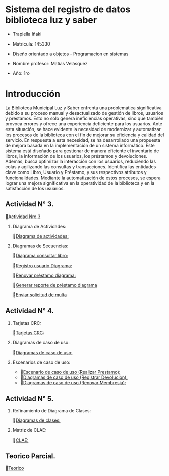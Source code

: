 # Sistema del registro de datos biblioteca luz y saber 

- Trapiella Iñaki

- Matricula: 145330

- Diseño orientado a objetos - Programacion en sistemas

- Nombre profesor: Matías Velásquez

- Año: 1ro

# Introducción

La Biblioteca Municipal Luz y Saber enfrenta una problemática significativa debido a su proceso manual y desactualizado de gestión de libros, usuarios y préstamos. Esto no solo genera ineficiencias operativas, sino que también provoca errores y ofrece una experiencia deficiente para los usuarios. Ante esta situación, se hace evidente la necesidad de modernizar y automatizar los procesos de la biblioteca con el fin de mejorar su eficiencia y calidad del servicio.
En respuesta a esta necesidad, se ha desarrollado una propuesta de mejora basada en la implementación de un sistema informático. Este sistema está diseñado para gestionar de manera eficiente el inventario de libros, la información de los usuarios, los préstamos y devoluciones. Además, busca optimizar la interacción con los usuarios, reduciendo las colas y agilizando las consultas y transacciones.
Identifica las entidades clave como Libro, Usuario y Préstamo, y sus respectivos atributos y funcionalidades. Mediante la automatización de estos procesos, se espera lograr una mejora significativa en la operatividad de la biblioteca y en la satisfacción de los usuarios.


## Actividad N° 3.

:link:[Actividad Nro 3]()

1. Diagrama de Actividades:

      :link:[Diagrama de actividades:](https://docs.google.com/document/d/13tIp0sb4ZkPNTaM7tNVPjsnvdtKLNdQzZyD0l0gVIkI/edit?usp=sharing)

    
 2. Diagramas de Secuencias:

      :link:[Diagrama consultar libro:](https://drive.google.com/file/d/1zB3ZT4111fvl97TOswGuI5ouAD4h7WNH/view?usp=sharing)

      :link:[Registro usuario Diagrama:](https://drive.google.com/file/d/1hay68faEZaOzVlJ6zAMjnf0NIKJh_Dh6/view?usp=sharing)

      :link:[Renovar préstamo diagrama:](https://drive.google.com/file/d/1W0CVeM1jjBeBhZSHUGhHw3uLWv0XSJUf/view?usp=sharing)
    
      :link:[Generar reporte de préstamo diagrama](https://drive.google.com/file/d/1hAe05Pj1bL5k_GxWlD-x4CgFEBDGMUg3/view?usp=sharing)

      :link:[Enviar solicitud de multa](https://drive.google.com/file/d/17bJPNptaCeuOWKkzcBD3dOcnhlFcjnHe/view?usp=sharing)
   

## Actividad N° 4.

 1. Tarjetas CRC:
    
    :link:[Tarjetas CRC:](https://drive.google.com/file/d/1pPOb_OS1ejRTN-qSxvZdNfXDx1ryrZR4/view?usp=sharing)



 2. Diagramas de caso de uso:

    :link:[Diagramas de caso de uso:](https://drive.google.com/file/d/1Zqq0tyTCamV-Lqpq1G4Q0bIrgPDThkvk/view?usp=sharing)

 3. Escenarios de caso de uso:

    -  :link:[Escenario de caso de uso (Realizar Prestamo):](https://docs.google.com/spreadsheets/d/1SnSzWoCwkA12Mxvw1kqUtbiozHp2XnI-MZVrHP4x8Tg/edit?usp=sharing)
    -  :link:[Diagramas de caso de uso (Registrar Devolucion):](https://docs.google.com/spreadsheets/d/19yT-hiWm1JOr-ml7diMURVblV4NLreUp95mssvWQWEI/edit?usp=sharing)
    -  :link:[Diagramas de caso de uso (Renovar Membresia):](https://docs.google.com/spreadsheets/d/1d_iybQ-gziv6dgjtibhrAE4OoZ3eBDWtFEZt_SwDtVg/edit?usp=sharing)

## Actividad N° 5.

1. Refinamiento de  Diagrama de Clases:

   :link:[Diagramas de clases:](https://drive.google.com/file/d/1mK1nj3BCQIxtnAWj0uZLoqpek6svJ-Lp/view?usp=sharing)
   
 
3. Matriz de CLAE:

     :link:[CLAE:](https://drive.google.com/file/d/1au7aPCoDl9Gj3KO7uxqgq4mneMDsLW8q/view?usp=sharing)

## Teorico Parcial.

 :link:[Teorico](https://docs.google.com/document/d/19LHXWdl0tmWrLCTt4GA72Vxifa6Sohz08Pr2AQhOBzg/edit?usp=sharing)


